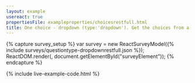 ```yaml
---
layout: example
usereact: true
propertiesFile: exampleproperties/choicesrestfull.html
title: One choice - dropdown (type:'dropdown'). Get the choices from a restfull service.
---
```

{% capture survey_setup %}
var survey = new ReactSurveyModel({% include surveys/questiontype-dropdownrestfull.json %});
ReactDOM.render(<ReactSurvey model={survey} />, document.getElementById("surveyElement"));
{% endcapture %}

{% include live-example-code.html %}